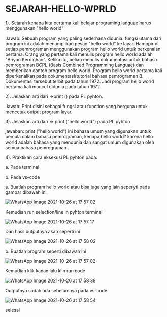 # SEJARAH-HELLO-WPRLD

1). Sejarah kenapa kita pertama kali belajar programing languae harus menggunakan "hello world" 

Jawab: Sebuah program yang paling sederhana didunia. fungsi utama dari program ini adalah menampilkan pesan "hello world" ke layar. Hamppir di setiap pemrograman menggunakan program hello world untuk perkenalan pertama. Orang yang pertama kali menulis program hello world adalah "Briyan Kernighan". Ketika itu, beliau menulis dokumentasi untuk bahasa pemrograman BCPL (Basis Combined Programming Languae) dan memberikan contoh program hello world. Program hello world pertama kali diperkenalkan pada dokumentasi/tutorial bahasa pemrograman B. Dokumentasi tersebut terbit pada tahun 1972. Jadi program hello world pertama kali muncul didunia pada tahun 1972.

2). Jelaskan arti dari =>print () pada PL pyhton.

Jawab: Print disini sebagai fungsi atau function yang berguna untuk mencetak output program layar.

3). Jelaskan arti dari => print ("hello world") pada PL pyhton

jawaban: print ("hello world") ini bahasa umum yang digunakan untuk pemula dalam bahasa pemrograman, kenapa hello world? karena hello world adalah bahasa yang mendunia dan sangat umum digunakan oleh semua bahasa pemrograman.

4). Praktikan cara eksekusi PL pyhton pada:

a. Pada terminal

b. Pada vs-code

a. Buatlah program hello world atau bisa juga yang lain seperyti pada gambar dibawah ini

![WhatsApp Image 2021-10-26 at 17 57 02](https://user-images.githubusercontent.com/93032281/138855936-1aeace3f-fdc0-44f4-9a59-7ab505bf6023.jpeg)

Kemudian run selection/line in pyhton terminal

![WhatsApp Image 2021-10-26 at 17 57 17](https://user-images.githubusercontent.com/93032281/138856187-c326d1be-13a7-4e29-ab63-854a9a98482d.jpeg)

Dan hasil outputnya akan seperti ini

![WhatsApp Image 2021-10-26 at 17 58 02](https://user-images.githubusercontent.com/93032281/138856548-0b717d8a-987f-4e09-9ce9-146477ef46d3.jpeg)

b. Buatlah program seperti dibawah ini

![WhatsApp Image 2021-10-26 at 17 57 02](https://user-images.githubusercontent.com/93032281/138856750-de2ed384-eb4b-4ba6-890e-1bde0be155ea.jpeg)

Kemudian klik kanan lalu klin run code 

![WhatsApp Image 2021-10-26 at 17 58 38](https://user-images.githubusercontent.com/93032281/138856927-e3ff0968-4ad6-476b-9365-5e7b23f8e2b3.jpeg)

Outputnya sudah ada sebelumnya pada vs-code

![WhatsApp Image 2021-10-26 at 17 58 54](https://user-images.githubusercontent.com/93032281/138857024-5a320719-975a-44f9-8262-979548bb264f.jpeg)

selesai











